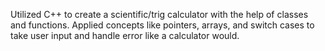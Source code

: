 Utilized C++ to create a scientific/trig calculator with the help of classes and functions. Applied concepts like pointers, arrays, and switch cases to take user input and handle error like a calculator would.
